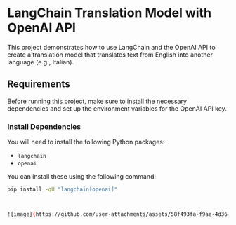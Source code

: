 # LangChain Translation Model with OpenAI API

This project demonstrates how to use LangChain and the OpenAI API to create a translation model that translates text from English into another language (e.g., Italian).

## Requirements

Before running this project, make sure to install the necessary dependencies and set up the environment variables for the OpenAI API key.

### Install Dependencies

You will need to install the following Python packages:

- `langchain`
- `openai`

You can install these using the following command:

```bash
pip install -qU "langchain[openai]"



![image](https://github.com/user-attachments/assets/58f493fa-f9ae-4d36-9d05-f3a6b0db148e)

